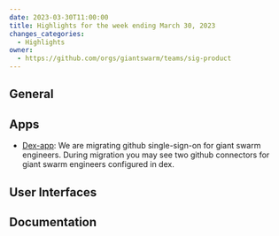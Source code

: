 ```yaml
---
date: 2023-03-30T11:00:00
title: Highlights for the week ending March 30, 2023
changes_categories:
  - Highlights
owner:
  - https://github.com/orgs/giantswarm/teams/sig-product
---
```


## General


## Apps

- [Dex-app](https://github.com/giantswarm/dex-app): We are migrating github single-sign-on for giant swarm engineers. During migration you may see two github connectors for giant swarm engineers configured in dex.

## User Interfaces


## Documentation


